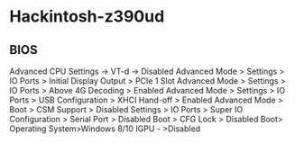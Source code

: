 # Hackintosh-z390ud

## BIOS

Advanced CPU Settings → VT-d → Disabled
Advanced Mode > Settings > IO Ports > Initial Display Output > PCIe 1 Slot
Advanced Mode > Settings > IO Ports > Above 4G Decoding > Enabled
Advanced Mode > Settings > IO Ports > USB Configuration > XHCI Hand-off > Enabled
Advanced Mode > Boot > CSM Support > Disabled
Settings > IO Ports > Super IO Configuration > Serial Port > Disabled
Boot > CFG Lock > Disabled
Boot> Operating System>Windows 8/10
IGPU - >Disabled